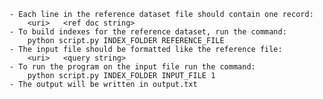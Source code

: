 	- Each line in the reference dataset file should contain one record:
		<uri>	<ref doc string>
	- To build indexes for the reference dataset, run the command:
		python script.py INDEX_FOLDER REFERENCE_FILE
	- The input file should be formatted like the reference file:
		<uri>	<query string>
	- To run the program on the input file run the command:
		python script.py INDEX_FOLDER INPUT_FILE 1
	- The output will be written in output.txt
	